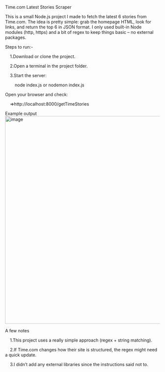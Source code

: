 Time.com Latest Stories Scraper

This is a small Node.js project I made to fetch the latest 6 stories from Time.com.
The idea is pretty simple: grab the homepage HTML, look for links, and return the top 6 in JSON format.
I only used built-in Node modules (http, https) and a bit of regex to keep things basic – no external packages.

Steps to run:-

&nbsp;&nbsp;&nbsp;&nbsp;1.Download or clone the project.

&nbsp;&nbsp;&nbsp;&nbsp;2.Open a terminal in the project folder.

&nbsp;&nbsp;&nbsp;&nbsp;3.Start the server:

&nbsp;&nbsp;&nbsp;&nbsp;&nbsp;&nbsp;&nbsp;&nbsp;node index.js or nodemon index.js


Open your browser and check:

&nbsp;&nbsp;&nbsp;&nbsp;=>http://localhost:8000/getTimeStories

Example output
<img width="928" height="677" alt="image" src="https://github.com/user-attachments/assets/a6b1e48f-7746-4725-8bfd-fe6c52731b68" />

A few notes

&nbsp;&nbsp;&nbsp;&nbsp;1.This project uses a really simple approach (regex + string matching).

&nbsp;&nbsp;&nbsp;&nbsp;2.If Time.com changes how their site is structured, the regex might need a quick update.

&nbsp;&nbsp;&nbsp;&nbsp;3.I didn’t add any external libraries since the instructions said not to.
